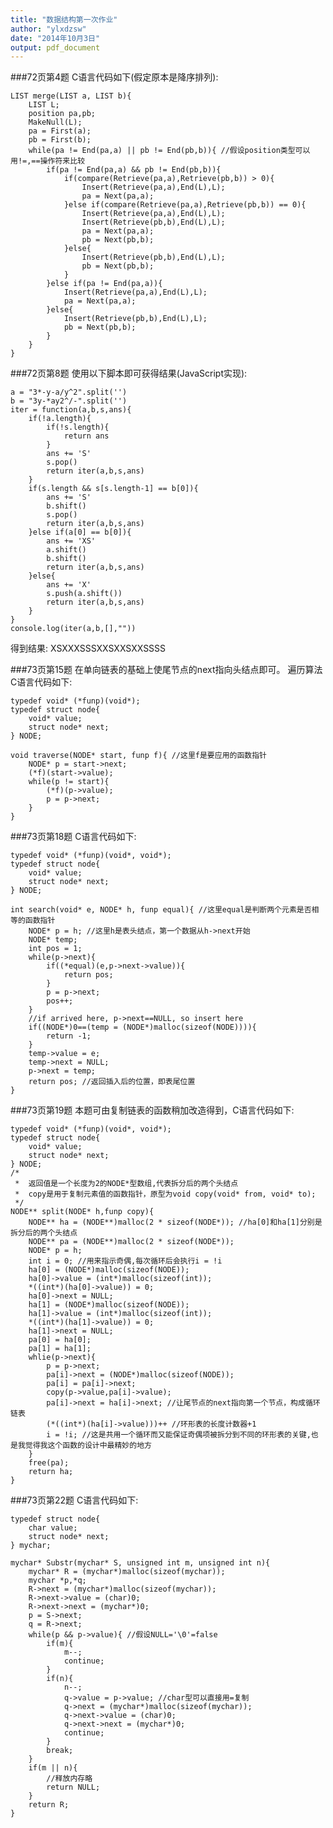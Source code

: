 ```yaml
---
title: "数据结构第一次作业"
author: "ylxdzsw"
date: "2014年10月3日"
output: pdf_document
---
```


###72页第4题
C语言代码如下(假定原本是降序排列):

	LIST merge(LIST a, LIST b){
		LIST L;
		position pa,pb;
		MakeNull(L);
		pa = First(a);
		pb = First(b);
		while(pa != End(pa,a) || pb != End(pb,b)){ //假设position类型可以用!=,==操作符来比较
			if(pa != End(pa,a) && pb != End(pb,b)){
				if(compare(Retrieve(pa,a),Retrieve(pb,b)) > 0){
					Insert(Retrieve(pa,a),End(L),L);
					pa = Next(pa,a);
				}else if(compare(Retrieve(pa,a),Retrieve(pb,b)) == 0){
					Insert(Retrieve(pa,a),End(L),L);
					Insert(Retrieve(pb,b),End(L),L);
					pa = Next(pa,a);
					pb = Next(pb,b);
				}else{
					Insert(Retrieve(pb,b),End(L),L);
					pb = Next(pb,b);
				}
			}else if(pa != End(pa,a)){
				Insert(Retrieve(pa,a),End(L),L);
				pa = Next(pa,a);
			}else{
				Insert(Retrieve(pb,b),End(L),L);
				pb = Next(pb,b);
			}
		}
	}

###72页第8题
使用以下脚本即可获得结果(JavaScript实现):

	a = "3*-y-a/y^2".split('')
	b = "3y-*ay2^/-".split('')
	iter = function(a,b,s,ans){
		if(!a.length){
			if(!s.length){
				return ans
			}
			ans += 'S'
			s.pop()
			return iter(a,b,s,ans)
		}
		if(s.length && s[s.length-1] == b[0]){
			ans += 'S'
			b.shift()
			s.pop()
			return iter(a,b,s,ans)
		}else if(a[0] == b[0]){
			ans += 'XS'
			a.shift()
			b.shift()
			return iter(a,b,s,ans)
		}else{
			ans += 'X'
			s.push(a.shift())
			return iter(a,b,s,ans)
		}
	}
	console.log(iter(a,b,[],""))

得到结果:
	XSXXXSSSXXSXXSXXSSSS

###73页第15题
在单向链表的基础上使尾节点的next指向头结点即可。
遍历算法C语言代码如下:

	typedef void* (*funp)(void*);
	typedef struct node{
		void* value;
		struct node* next;
	} NODE;

	void traverse(NODE* start, funp f){ //这里f是要应用的函数指针
		NODE* p = start->next;
		(*f)(start->value);
		while(p != start){
			(*f)(p->value);
			p = p->next;
		}
	}

###73页第18题
C语言代码如下:

	typedef void* (*funp)(void*, void*);
	typedef struct node{
		void* value;
		struct node* next;
	} NODE;

	int search(void* e, NODE* h, funp equal){ //这里equal是判断两个元素是否相等的函数指针
		NODE* p = h; //这里h是表头结点，第一个数据从h->next开始
		NODE* temp;
		int pos = 1;
		while(p->next){
			if((*equal)(e,p->next->value)){
				return pos;
			}
			p = p->next;
			pos++;
		}
		//if arrived here, p->next==NULL, so insert here
		if((NODE*)0==(temp = (NODE*)malloc(sizeof(NODE)))){
			return -1;
		}
		temp->value = e;
		temp->next = NULL;
		p->next = temp;
		return pos; //返回插入后的位置，即表尾位置
	}

###73页第19题
本题可由复制链表的函数稍加改造得到，C语言代码如下:

	typedef void* (*funp)(void*, void*);
	typedef struct node{
		void* value;
		struct node* next;
	} NODE;
	/*
	 *	返回值是一个长度为2的NODE*型数组,代表拆分后的两个头结点
	 *	copy是用于复制元素值的函数指针，原型为void copy(void* from, void* to);
	 */
	NODE** split(NODE* h,funp copy){
		NODE** ha = (NODE**)malloc(2 * sizeof(NODE*)); //ha[0]和ha[1]分别是拆分后的两个头结点
		NODE** pa = (NODE**)malloc(2 * sizeof(NODE*));
		NODE* p = h;
		int i = 0; //用来指示奇偶,每次循环后会执行i = !i
		ha[0] = (NODE*)malloc(sizeof(NODE));
		ha[0]->value = (int*)malloc(sizeof(int));
		*((int*)(ha[0]->value)) = 0;
		ha[0]->next = NULL;
		ha[1] = (NODE*)malloc(sizeof(NODE));
		ha[1]->value = (int*)malloc(sizeof(int));
		*((int*)(ha[1]->value)) = 0;
		ha[1]->next = NULL;
		pa[0] = ha[0];
		pa[1] = ha[1];
		whlie(p->next){
			p = p->next;
			pa[i]->next = (NODE*)malloc(sizeof(NODE));
			pa[i] = pa[i]->next;
			copy(p->value,pa[i]->value);
			pa[i]->next = ha[i]->next; //让尾节点的next指向第一个节点，构成循环链表
			(*((int*)(ha[i]->value)))++ //环形表的长度计数器+1
			i = !i; //这是共用一个循环而又能保证奇偶项被拆分到不同的环形表的关键,也是我觉得我这个函数的设计中最精妙的地方
		}
		free(pa);
		return ha;
	}

###73页第22题
C语言代码如下:

	typedef struct node{
		char value;
		struct node* next;
	} mychar;

	mychar* Substr(mychar* S, unsigned int m, unsigned int n){
		mychar* R = (mychar*)malloc(sizeof(mychar));
		mychar *p,*q;
		R->next = (mychar*)malloc(sizeof(mychar));
		R->next->value = (char)0;
		R->next->next = (mychar*)0;
		p = S->next;
		q = R->next;
		while(p && p->value){ //假设NULL='\0'=false
			if(m){
				m--;
				continue;
			}
			if(n){
				n--;
				q->value = p->value; //char型可以直接用=复制
				q->next = (mychar*)malloc(sizeof(mychar));
				q->next->value = (char)0;
				q->next->next = (mychar*)0;
				continue;
			}
			break;
		}
		if(m || n){
			//释放内存略
			return NULL;
		}
		return R;
	}
